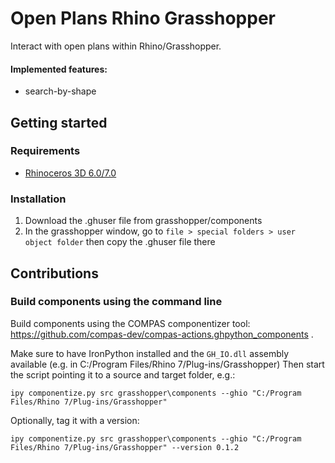 # Open Plans Rhino Grasshopper

Interact with open plans within Rhino/Grasshopper.

#### Implemented features:
- search-by-shape

## Getting started

### Requirements
* [Rhinoceros 3D 6.0/7.0](http://www.rhino3d.com/)

### Installation
1. Download the .ghuser file from grasshopper/components
2. In the grasshopper window, go to `file > special folders > user object folder` then copy the .ghuser file there

## Contributions

### Build components using the command line

Build components using the COMPAS componentizer tool: https://github.com/compas-dev/compas-actions.ghpython_components .

Make sure to have IronPython installed and the `GH_IO.dll` assembly available (e.g. in C:/Program Files/Rhino 7/Plug-ins/Grasshopper)
Then start the script pointing it to a source and target folder, e.g.:

    ipy componentize.py src grasshopper\components --ghio "C:/Program Files/Rhino 7/Plug-ins/Grasshopper"

Optionally, tag it with a version:

    ipy componentize.py src grasshopper\components --ghio "C:/Program Files/Rhino 7/Plug-ins/Grasshopper" --version 0.1.2
